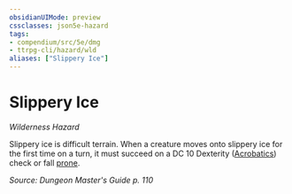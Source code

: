 ```yaml
---
obsidianUIMode: preview
cssclasses: json5e-hazard
tags:
- compendium/src/5e/dmg
- ttrpg-cli/hazard/wld
aliases: ["Slippery Ice"]
---
```

# Slippery Ice
*Wilderness Hazard*  

Slippery ice is difficult terrain. When a creature moves onto slippery ice for the first time on a turn, it must succeed on a DC 10 Dexterity ([Acrobatics](/compendium/rules/skills.md#Acrobatics)) check or fall [prone](/compendium/rules/conditions.md#prone).

*Source: Dungeon Master's Guide p. 110*